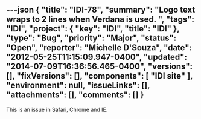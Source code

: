 ---json
{
  "title": "IDI-78",
  "summary": "Logo text wraps to 2 lines when Verdana is used. ",
  "tags": "IDI",
  "project": {
    "key": "IDI",
    "title": "IDI"
  },
  "type": "Bug",
  "priority": "Major",
  "status": "Open",
  "reporter": "Michelle D'Souza",
  "date": "2012-05-25T11:15:09.947-0400",
  "updated": "2014-07-09T16:36:56.465-0400",
  "versions": [],
  "fixVersions": [],
  "components": [
    "IDI site"
  ],
  "environment": null,
  "issueLinks": [],
  "attachments": [],
  "comments": []
}
---
This is an issue in Safari, Chrome and IE.&#x20;

        